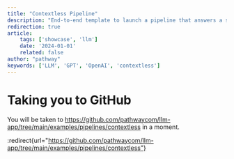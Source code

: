 ```yaml
---
title: "Contextless Pipeline"
description: "End-to-end template to launch a pipeline that answers a single question, without any context."
redirection: true
article:
    tags: ['showcase', 'llm']
    date: '2024-01-01'
    related: false
author: "pathway"
keywords: ['LLM', 'GPT', 'OpenAI', 'contextless']
---
```


# Taking you to GitHub

You will be taken to https://github.com/pathwaycom/llm-app/tree/main/examples/pipelines/contextless in a moment.

:redirect{url="https://github.com/pathwaycom/llm-app/tree/main/examples/pipelines/contextless"}
